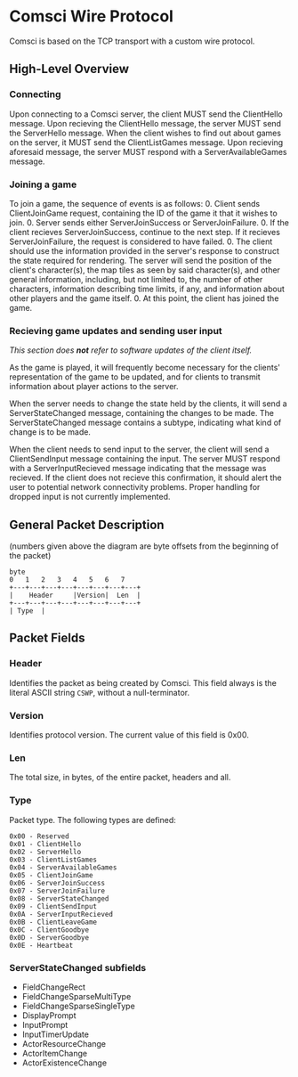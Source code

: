 # Comsci Wire Protocol #
Comsci is based on the TCP transport with a custom wire protocol.

## High-Level Overview ##
### Connecting ###
Upon connecting to a Comsci server, the client MUST send the ClientHello
message. Upon recieving the ClientHello message, the server MUST send the
ServerHello message. When the client wishes to find out about games on the
server, it MUST send the ClientListGames message. Upon recieving aforesaid
message, the server MUST respond with a ServerAvailableGames message. 

### Joining a game ###
To join a game, the sequence of events is as follows:
0. Client sends ClientJoinGame request, containing the ID of the game it that
   it wishes to join.
0. Server sends either ServerJoinSuccess or ServerJoinFailure.
0. If the client recieves ServerJoinSuccess, continue to the next step.
   If it recieves ServerJoinFailure, the request is considered to have failed.
0. The client should use the information provided in the server's response to
   construct the state required for rendering. The server will send the
   position of the client's character(s), the map tiles as seen by said
   character(s), and other general information, including, but not limited to,
   the number of other characters, information describing time limits, if any,
   and information about other players and the game itself.
0. At this point, the client has joined the game.

### Recieving game updates and sending user input ###
*This section does **not** refer to software updates of the client itself.*

As the game is played, it will frequently become necessary for the clients'
representation of the game to be updated, and for clients to transmit
information about player actions to the server.

When the server needs to change the state held by the clients, it will send a
ServerStateChanged message, containing the changes to be made. The
ServerStateChanged message contains a subtype, indicating what kind of change
is to be made.

When the client needs to send input to the server, the client will send a
ClientSendInput message containing the input. The server MUST respond with a
ServerInputRecieved message indicating that the message was recieved. If the
client does not recieve this confirmation, it should alert the user to
potential network connectivity problems. Proper handling for dropped input
is not currently implemented.

## General Packet Description ##
(numbers given above the diagram are byte offsets from the beginning of the packet)
```    
byte
0   1   2   3   4   5   6   7
+---+---+---+---+---+---+---+---+
|    Header     |Version|  Len  |
+---+---+---+---+---+---+---+---+
| Type  |
```

## Packet Fields ##
### Header ###
Identifies the packet as being created by Comsci.
This field always is the literal ASCII string ```CSWP```, without a null-terminator.

### Version ###
Identifies protocol version.
The current value of this field is 0x00.

### Len ###
The total size, in bytes, of the entire packet, headers and all.

### Type ###
Packet type. The following types are defined:
```
0x00 - Reserved
0x01 - ClientHello
0x02 - ServerHello
0x03 - ClientListGames
0x04 - ServerAvailableGames
0x05 - ClientJoinGame
0x06 - ServerJoinSuccess
0x07 - ServerJoinFailure
0x08 - ServerStateChanged
0x09 - ClientSendInput
0x0A - ServerInputRecieved
0x0B - ClientLeaveGame
0x0C - ClientGoodbye
0x0D - ServerGoodbye
0x0E - Heartbeat
```

### ServerStateChanged subfields ###
* FieldChangeRect
* FieldChangeSparseMultiType
* FieldChangeSparseSingleType
* DisplayPrompt
* InputPrompt
* InputTimerUpdate
* ActorResourceChange
* ActorItemChange
* ActorExistenceChange
